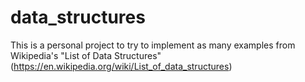 # data_structures
This is a personal project to try to implement as many examples from Wikipedia's "List of Data Structures" (https://en.wikipedia.org/wiki/List_of_data_structures)
